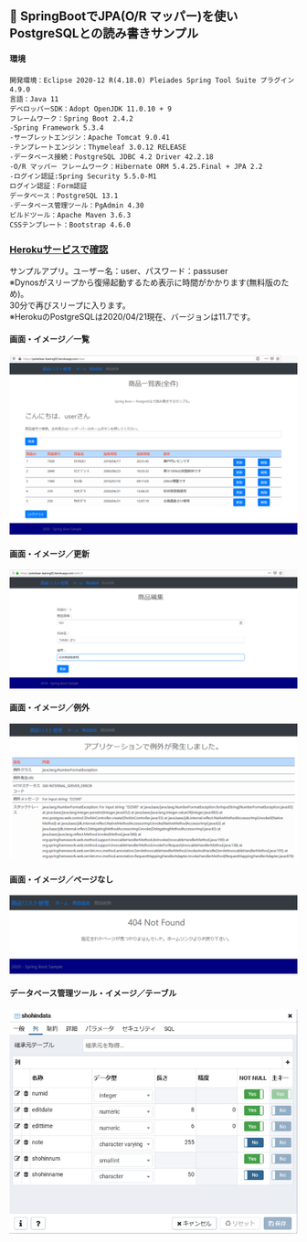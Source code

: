 ﻿## :leaves: SpringBootでJPA(O/R マッパー)を使いPostgreSQLとの読み書きサンプル

#### 環境
```
開発環境：Eclipse 2020-12 R(4.18.0) Pleiades Spring Tool Suite プラグイン 4.9.0
言語：Java 11
デベロッパーSDK：Adopt OpenJDK 11.0.10 + 9
フレームワーク：Spring Boot 2.4.2
-Spring Framework 5.3.4
-サーブレットエンジン：Apache Tomcat 9.0.41
-テンプレートエンジン：Thymeleaf 3.0.12 RELEASE
-データベース接続：PostgreSQL JDBC 4.2 Driver 42.2.18
-O/R マッパー フレームワーク：Hibernate ORM 5.4.25.Final + JPA 2.2
-ログイン認証:Spring Security 5.5.0-M1
ログイン認証：Form認証
データベース：PostgreSQL 13.1
-データベース管理ツール：PgAdmin 4.30
ビルドツール：Apache Maven 3.6.3
CSSテンプレート：Bootstrap 4.6.0
```

### [Herokuサービスで確認](https://polarbear-leaning02.herokuapp.com/)
サンプルアプリ。ユーザー名：user、パスワード：passuser  
※Dynosがスリープから復帰起動するため表示に時間がかかります(無料版のため)。   
30分で再びスリープに入ります。  
※HerokuのPostgreSQLは2020/04/21現在、バージョンは11.7です。  

#### 画面・イメージ／一覧  
![Img](ReadmeImg1.png)  

#### 画面・イメージ／更新  
![Img](ReadmeImg2.png)  

#### 画面・イメージ／例外  
![Img](ReadmeImg3.png)

#### 画面・イメージ／ページなし  
![Img](ReadmeImg4.png)

#### データベース管理ツール・イメージ／テーブル  
![Img](ReadmeImg5.png)  
  